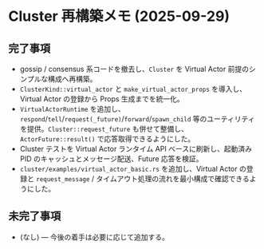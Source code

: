 # Cluster 再構築メモ (2025-09-29)

## 完了事項
- gossip / consensus 系コードを撤去し、`Cluster` を Virtual Actor 前提のシンプルな構成へ再構築。
- `ClusterKind::virtual_actor` と `make_virtual_actor_props` を導入し、Virtual Actor の登録から Props 生成までを統一化。
- `VirtualActorRuntime` を追加し、`respond`/`tell`/`request(_future)`/`forward`/`spawn_child` 等のユーティリティを提供。`Cluster::request_future` も併せて整備し、`ActorFuture::result()` で応答取得できるようにした。
- Cluster テストを Virtual Actor ランタイム API ベースに刷新し、起動済み PID のキャッシュとメッセージ配送、Future 応答を検証。
- `cluster/examples/virtual_actor_basic.rs` を追加し、Virtual Actor の登録と `request_message` / タイムアウト処理の流れを最小構成で確認できるようにした。

## 未完了事項
- (なし) — 今後の着手は必要に応じて追加する。
